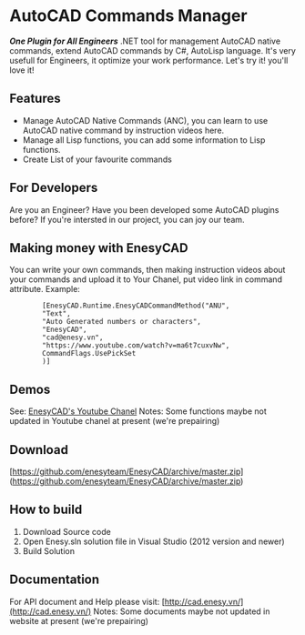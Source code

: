 # AutoCAD Commands Manager
***One Plugin for All Engineers***
.NET tool for management AutoCAD native commands, extend AutoCAD commands by C#, AutoLisp language. It's very usefull for Engineers, it optimize your work performance. Let's try it! you'll love it!

## Features
* Manage AutoCAD Native Commands (ANC), you can learn to use AutoCAD native command by instruction videos here.
* Manage all Lisp functions, you can add some information to Lisp functions.
* Create List of your favourite commands

## For Developers
Are you an Engineer? Have you been developed some AutoCAD plugins before? If you're intersted in our project, you can joy our team.

## **Making money** with EnesyCAD
You can write your own commands, then making instruction videos about your commands and upload it to Your Chanel, put  video link in command attribute.
Example:
```
        [EnesyCAD.Runtime.EnesyCADCommandMethod("ANU",
        "Text",
        "Auto Generated numbers or characters",
        "EnesyCAD",
        "cad@enesy.vn",
        "https://www.youtube.com/watch?v=ma6t7cuxvNw",
        CommandFlags.UsePickSet
        )]
```

## Demos
See: [EnesyCAD's Youtube Chanel](https://www.youtube.com/enesycadteam)
Notes: Some functions maybe not updated in Youtube chanel at present (we're prepairing)
## Download
[https://github.com/enesyteam/EnesyCAD/archive/master.zip] (https://github.com/enesyteam/EnesyCAD/archive/master.zip)

## How to build
1. Download Source code
2. Open Enesy.sln solution file in Visual Studio (2012 version and newer)
3. Build Solution

## Documentation
For API document and Help please visit: [http://cad.enesy.vn/](http://cad.enesy.vn/)
Notes: Some documents maybe not updated in website at present (we're prepairing)
